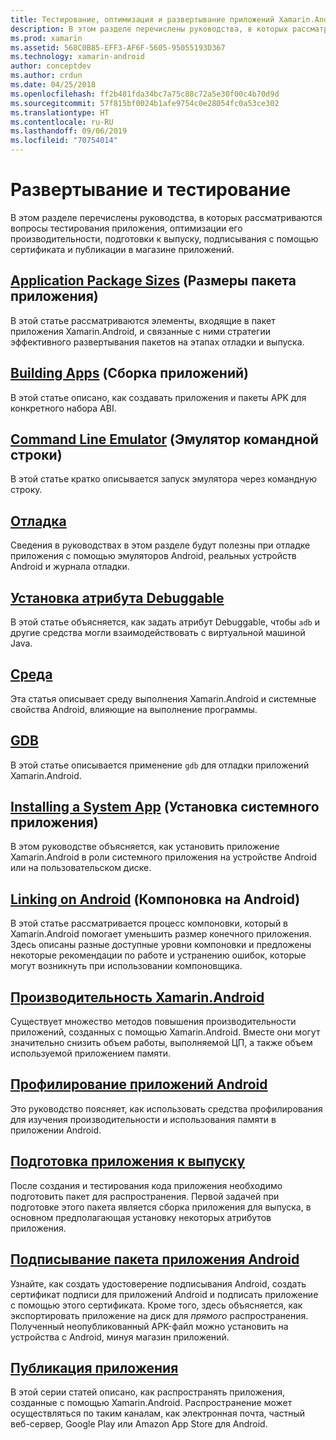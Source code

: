 ```yaml
---
title: Тестирование, оптимизация и развертывание приложений Xamarin.Android
description: В этом разделе перечислены руководства, в которых рассматриваются вопросы тестирования приложения, оптимизации его производительности, подготовки к выпуску, подписывания с помощью сертификата и публикации в магазине приложений.
ms.prod: xamarin
ms.assetid: 568C0B85-EFF3-AF6F-5605-95055193D367
ms.technology: xamarin-android
author: conceptdev
ms.author: crdun
ms.date: 04/25/2018
ms.openlocfilehash: ff2b481fda34bc7a75c88c72a5e30f00c4b70d9d
ms.sourcegitcommit: 57f815bf0024b1afe9754c0e28054fc0a53ce302
ms.translationtype: HT
ms.contentlocale: ru-RU
ms.lasthandoff: 09/06/2019
ms.locfileid: "70754014"
---
```

# <a name="deployment-and-testing"></a>Развертывание и тестирование

В этом разделе перечислены руководства, в которых рассматриваются вопросы тестирования приложения, оптимизации его производительности, подготовки к выпуску, подписывания с помощью сертификата и публикации в магазине приложений.

## <a name="application-package-sizesapp-package-sizemd"></a>[Application Package Sizes](app-package-size.md) (Размеры пакета приложения)

В этой статье рассматриваются элементы, входящие в пакет приложения Xamarin.Android, и связанные с ними стратегии эффективного развертывания пакетов на этапах отладки и выпуска.

## <a name="building-appsbuilding-appsindexmd"></a>[Building Apps](building-apps/index.md) (Сборка приложений)

В этой статье описано, как создавать приложения и пакеты APK для конкретного набора ABI.

## <a name="command-line-emulatorcommand-line-emulatormd"></a>[Command Line Emulator](command-line-emulator.md) (Эмулятор командной строки)

В этой статье кратко описывается запуск эмулятора через командную строку.

## <a name="debuggingandroiddeploy-testdebuggingindexmd"></a>[Отладка](~/android/deploy-test/debugging/index.md)

Сведения в руководствах в этом разделе будут полезны при отладке приложения с помощью эмуляторов Android, реальных устройств Android и журнала отладки.

## <a name="setting-the-debuggable-attributeandroiddeploy-testdebuggable-attributemd"></a>[Установка атрибута Debuggable](~/android/deploy-test/debuggable-attribute.md)

В этой статье объясняется, как задать атрибут Debuggable, чтобы `adb` и другие средства могли взаимодействовать с виртуальной машиной Java.

## <a name="environmentenvironmentmd"></a>[Среда](environment.md)

Эта статья описывает среду выполнения Xamarin.Android и системные свойства Android, влияющие на выполнение программы.

## <a name="gdbgdbmd"></a>[GDB](gdb.md)

В этой статье описывается применение `gdb` для отладки приложений Xamarin.Android.

## <a name="installing-a-system-appinstall-system-appmd"></a>[Installing a System App](install-system-app.md) (Установка системного приложения)

В этом руководстве объясняется, как установить приложение Xamarin.Android в роли системного приложения на устройстве Android или на пользовательском диске.

## <a name="linking-on-androidlinkermd"></a>[Linking on Android](linker.md) (Компоновка на Android)

В этой статье рассматривается процесс компоновки, который в Xamarin.Android помогает уменьшить размер конечного приложения. Здесь описаны разные доступные уровни компоновки и предложены некоторые рекомендации по работе и устранению ошибок, которые могут возникнуть при использовании компоновщика.

## <a name="xamarinandroid-performanceandroiddeploy-testperformancemd"></a>[Производительность Xamarin.Android](~/android/deploy-test/performance.md)

Существует множество методов повышения производительности приложений, созданных с помощью Xamarin.Android. Вместе они могут значительно снизить объем работы, выполняемой ЦП, а также объем используемой приложением памяти.

## <a name="profiling-android-appsandroiddeploy-testprofilingmd"></a>[Профилирование приложений Android](~/android/deploy-test/profiling.md)

Это руководство поясняет, как использовать средства профилирования для изучения производительности и использования памяти в приложении Android.

## <a name="preparing-an-application-for-releaseandroiddeploy-testrelease-prepindexmd"></a>[Подготовка приложения к выпуску](~/android/deploy-test/release-prep/index.md)

После создания и тестирования кода приложения необходимо подготовить пакет для распространения. Первой задачей при подготовке этого пакета является сборка приложения для выпуска, в основном предполагающая установку некоторых атрибутов приложения.

## <a name="signing-the-android-application-packageandroiddeploy-testsigningindexmd"></a>[Подписывание пакета приложения Android](~/android/deploy-test/signing/index.md)

Узнайте, как создать удостоверение подписывания Android, создать сертификат подписи для приложений Android и подписать приложение с помощью этого сертификата. Кроме того, здесь объясняется, как экспортировать приложение на диск для *прямого* распространения. Полученный неопубликованный APK-файл можно установить на устройства с Android, минуя магазин приложений.

## <a name="publishing-an-applicationandroiddeploy-testpublishingindexmd"></a>[Публикация приложения](~/android/deploy-test/publishing/index.md)

В этой серии статей описано, как распространять приложения, созданные с помощью Xamarin.Android. Распространение может осуществляться по таким каналам, как электронная почта, частный веб-сервер, Google Play или Amazon App Store для Android.
